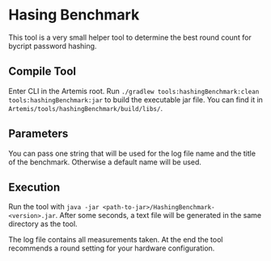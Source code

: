 # Hasing Benchmark

This tool is a very small helper tool to determine the best round count for bycript password hashing.

## Compile Tool

Enter CLI in the Artemis root. Run `./gradlew tools:hashingBenchmark:clean tools:hashingBenchmark:jar` to build the executable jar file. You can find it in `Artemis/tools/hashingBenchmark/build/libs/`.

## Parameters

You can pass one string that will be used for the log file name and the title of the benchmark. Otherwise a default name will be used.

## Execution

Run the tool with `java -jar <path-to-jar>/HashingBenchmark-<version>.jar`. After some seconds, a text file will be generated in the same directory as the tool.

The log file contains all measurements taken. At the end the tool recommends a round setting for your hardware configuration.
